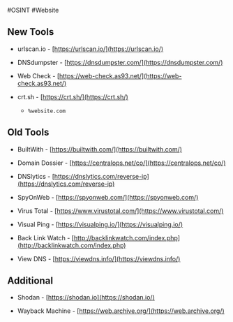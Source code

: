 #OSINT #Website

## New Tools
- urlscan.io - [https://urlscan.io/](https://urlscan.io/)

- DNSdumpster - [https://dnsdumpster.com/](https://dnsdumpster.com/)

- Web Check - [https://web-check.as93.net/](https://web-check.as93.net/)

- crt.sh - [https://crt.sh/](https://crt.sh/)
	- `%website.com`

## Old Tools
- BuiltWith - [https://builtwith.com/](https://builtwith.com/)

- Domain Dossier - [https://centralops.net/co/](https://centralops.net/co/)

- DNSlytics - [https://dnslytics.com/reverse-ip](https://dnslytics.com/reverse-ip)

- SpyOnWeb - [https://spyonweb.com/](https://spyonweb.com/)

- Virus Total - [https://www.virustotal.com/](https://www.virustotal.com/)

- Visual Ping - [https://visualping.io/](https://visualping.io/)

- Back Link Watch - [http://backlinkwatch.com/index.php](http://backlinkwatch.com/index.php)

- View DNS - [https://viewdns.info/](https://viewdns.info/)


## Additional
- Shodan - [https://shodan.io](https://shodan.io/)

- Wayback Machine - [https://web.archive.org/](https://web.archive.org/)